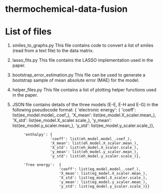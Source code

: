 # thermochemical-data-fusion

List of files
=============

1) smiles_to_graphs.py
    This file contains code to convert a list of smiles (read from a text file) to the data matrix.
2) lasso_fits.py
    This file contains the LASSO implementation used in the paper.
3) bootstrap_error_estimation.py
    This file can be used to generate a bootstrap sample of mean absolute error (MAE) for the model.
4) helper_files.py
    This file contains a list of plotting helper functions used in the paper.
5) 
    JSON file contains details of the three models (E-E, E-H and E-G) in the following pseudocode format:
    {
            'electronic energy': {
			                        'coeff': list(ee_model.model_.coef_),
									'X_mean': list(ee_model.X_scaler.mean_),
									'X_std': list(ee_model.X_scaler.scale_),
									'y_mean': list(ee_model.y_scaler.mean_),
									'y_std': list(ee_model.y_scaler.scale_)},
			
			'enthalpy': {
						'coeff': list(eh_model.model_.coef_),
						'X_mean': list(eh_model.X_scaler.mean_),
						'X_std': list(eh_model.X_scaler.scale_),
						'y_mean': list(eh_model.y_scaler.mean_),
						'y_std': list(eh_model.y_scaler.scale_)},
						
            'free energy': 	{
							'coeff': list(eg_model.model_.coef_),
							'X_mean': list(eg_model.X_scaler.mean_),
							'X_std': list(eg_model.X_scaler.scale_),
							'y_mean': list(eg_model.y_scaler.mean_),
							'y_std': list(eg_model.y_scaler.scale_)}}
